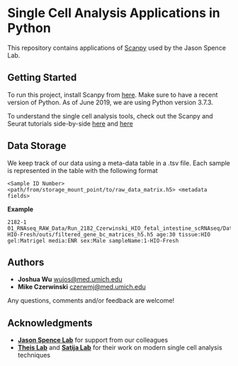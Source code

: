 # Single Cell Analysis Applications in Python

This repository contains applications of [Scanpy](https://github.com/theislab/scanpy) used by the Jason Spence Lab. 

## Getting Started

To run this project, install Scanpy from [here](https://github.com/theislab/scanpy). Make sure to have a recent version of Python. As of June 2019, we are using Python version 3.7.3.

To understand the single cell analysis tools, check out the Scanpy and Seurat tutorials side-by-side [here](https://scanpy-tutorials.readthedocs.io/en/latest/pbmc3k.html) and [here](https://satijalab.org/seurat/v3.0/pbmc3k_tutorial.html)

## Data Storage

We keep track of our data using a meta-data table in a .tsv file. Each sample is represented in the table with the following format

```
<Sample ID Number> <path/from/storage_mount_point/to/raw_data_matrix.h5> <metadata fields>
```
**Example**
```
2182-1 01_RNAseq_RAW_Data/Run_2182_Czerwinski_HIO_fetal_intestine_scRNAseq/Data/Intensities/BaseCalls/1-HIO-Fresh/outs/filtered_gene_bc_matrices_h5.h5 age:30 tissue:HIO gel:Matrigel media:ENR sex:Male sampleName:1-HIO-Fresh
```

<!-- ### Prerequisites

What things you need to install the software and how to install them

```
Give examples
```

### Installing

A step by step series of examples that tell you how to get a development env running

Say what the step will be

```
Give the example
```

And repeat

```
until finished
```

End with an example of getting some data out of the system or using it for a little demo

## Running the tests

Explain how to run the automated tests for this system

### Break down into end to end tests

Explain what these tests test and why

```
Give an example
```

### And coding style tests

Explain what these tests test and why

```
Give an example
``` -->

## Authors

* **Joshua Wu** wujos@med.umich.edu
* **Mike Czerwinski** czerwmj@med.umich.edu

Any questions, comments and/or feedback are welcome!

## Acknowledgments

* [**Jason Spence Lab**](http://www.jasonspencelab.com/) for support from our colleagues
* [**Theis Lab**](https://github.com/theislab) and [**Satija Lab**](https://satijalab.org/) for their work on modern single cell analysis techniques
